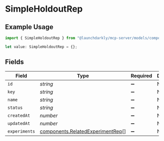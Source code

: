 # SimpleHoldoutRep

## Example Usage

```typescript
import { SimpleHoldoutRep } from "@launchdarkly/mcp-server/models/components";

let value: SimpleHoldoutRep = {};
```

## Fields

| Field                                                                                | Type                                                                                 | Required                                                                             | Description                                                                          |
| ------------------------------------------------------------------------------------ | ------------------------------------------------------------------------------------ | ------------------------------------------------------------------------------------ | ------------------------------------------------------------------------------------ |
| `id`                                                                                 | *string*                                                                             | :heavy_minus_sign:                                                                   | N/A                                                                                  |
| `key`                                                                                | *string*                                                                             | :heavy_minus_sign:                                                                   | N/A                                                                                  |
| `name`                                                                               | *string*                                                                             | :heavy_minus_sign:                                                                   | N/A                                                                                  |
| `status`                                                                             | *string*                                                                             | :heavy_minus_sign:                                                                   | N/A                                                                                  |
| `createdAt`                                                                          | *number*                                                                             | :heavy_minus_sign:                                                                   | N/A                                                                                  |
| `updatedAt`                                                                          | *number*                                                                             | :heavy_minus_sign:                                                                   | N/A                                                                                  |
| `experiments`                                                                        | [components.RelatedExperimentRep](../../models/components/relatedexperimentrep.md)[] | :heavy_minus_sign:                                                                   | N/A                                                                                  |